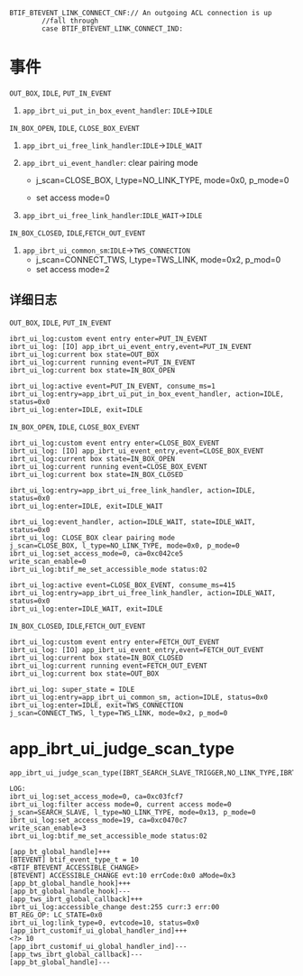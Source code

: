 ```
BTIF_BTEVENT_LINK_CONNECT_CNF:// An outgoing ACL connection is up
        //fall through
        case BTIF_BTEVENT_LINK_CONNECT_IND:
```

# 事件

`OUT_BOX`, `IDLE`, `PUT_IN_EVENT`

1. `app_ibrt_ui_put_in_box_event_handler`: `IDLE`->`IDLE`

`IN_BOX_OPEN`, `IDLE`, `CLOSE_BOX_EVENT`

1. `app_ibrt_ui_free_link_handler`:`IDLE`->`IDLE_WAIT`

2. `app_ibrt_ui_event_handler`: clear pairing mode

   * j_scan=CLOSE_BOX, l_type=NO_LINK_TYPE, mode=0x0, p_mode=0

   * set access mode=0

3. `app_ibrt_ui_free_link_handler`:`IDLE_WAIT`->`IDLE`

`IN_BOX_CLOSED`, `IDLE`,`FETCH_OUT_EVENT`

1. `app_ibrt_ui_common_sm`:`IDLE`->`TWS_CONNECTION`
   *   j_scan=CONNECT_TWS, l_type=TWS_LINK, mode=0x2, p_mod=0
   * set access mode=2

## 详细日志

`OUT_BOX`, `IDLE`, `PUT_IN_EVENT`

```
ibrt_ui_log:custom event entry enter=PUT_IN_EVENT
ibrt_ui_log: [IO] app_ibrt_ui_event_entry,event=PUT_IN_EVENT
ibrt_ui_log:current box state=OUT_BOX
ibrt_ui_log:current running event=PUT_IN_EVENT
ibrt_ui_log:current box state=IN_BOX_OPEN

ibrt_ui_log:active event=PUT_IN_EVENT, consume_ms=1
ibrt_ui_log:entry=app_ibrt_ui_put_in_box_event_handler, action=IDLE, status=0x0
ibrt_ui_log:enter=IDLE, exit=IDLE
```

`IN_BOX_OPEN`, `IDLE`, `CLOSE_BOX_EVENT`

```
ibrt_ui_log:custom event entry enter=CLOSE_BOX_EVENT
ibrt_ui_log: [IO] app_ibrt_ui_event_entry,event=CLOSE_BOX_EVENT
ibrt_ui_log:current box state=IN_BOX_OPEN
ibrt_ui_log:current running event=CLOSE_BOX_EVENT
ibrt_ui_log:current box state=IN_BOX_CLOSED

ibrt_ui_log:entry=app_ibrt_ui_free_link_handler, action=IDLE, status=0x0
ibrt_ui_log:enter=IDLE, exit=IDLE_WAIT

ibrt_ui_log:event_handler, action=IDLE_WAIT, state=IDLE_WAIT, status=0x0
ibrt_ui_log: CLOSE_BOX clear pairing mode
j_scan=CLOSE_BOX, l_type=NO_LINK_TYPE, mode=0x0, p_mode=0
ibrt_ui_log:set_access_mode=0, ca=0xc042ce5
write_scan_enable=0
ibrt_ui_log:btif_me_set_accessible_mode status:02

ibrt_ui_log:active event=CLOSE_BOX_EVENT, consume_ms=415
ibrt_ui_log:entry=app_ibrt_ui_free_link_handler, action=IDLE_WAIT, status=0x0
ibrt_ui_log:enter=IDLE_WAIT, exit=IDLE
```

`IN_BOX_CLOSED`, `IDLE`,`FETCH_OUT_EVENT`

```
ibrt_ui_log:custom event entry enter=FETCH_OUT_EVENT
ibrt_ui_log: [IO] app_ibrt_ui_event_entry,event=FETCH_OUT_EVENT
ibrt_ui_log:current box state=IN_BOX_CLOSED
ibrt_ui_log:current running event=FETCH_OUT_EVENT
ibrt_ui_log:current box state=OUT_BOX

ibrt_ui_log: super_state = IDLE
ibrt_ui_log:entry=app_ibrt_ui_common_sm, action=IDLE, status=0x0
ibrt_ui_log:enter=IDLE, exit=TWS_CONNECTION
j_scan=CONNECT_TWS, l_type=TWS_LINK, mode=0x2, p_mod=0
```

# app_ibrt_ui_judge_scan_type

```
app_ibrt_ui_judge_scan_type(IBRT_SEARCH_SLAVE_TRIGGER,NO_LINK_TYPE,IBRT_UI_NO_ERROR);

LOG:
ibrt_ui_log:set_access_mode=0, ca=0xc03fcf7
ibrt_ui_log:filter access mode=0, current access mode=0
j_scan=SEARCH_SLAVE, l_type=NO_LINK_TYPE, mode=0x13, p_mode=0
ibrt_ui_log:set_access_mode=19, ca=0xc0470c7
write_scan_enable=3
ibrt_ui_log:btif_me_set_accessible_mode status:02

[app_bt_global_handle]+++
[BTEVENT] btif_event_type_t = 10
<BTIF_BTEVENT_ACCESSIBLE_CHANGE>
[BTEVENT] ACCESSIBLE_CHANGE evt:10 errCode:0x0 aMode=0x3
[app_bt_global_handle_hook]+++
[app_bt_global_handle_hook]---
[app_tws_ibrt_global_callback]+++
ibrt_ui_log:accessible_change dest:255 curr:3 err:00
BT_REG_OP: LC_STATE=0x0
ibrt_ui_log:link_type=0, evtcode=10, status=0x0
[app_ibrt_customif_ui_global_handler_ind]+++
<?> 10
[app_ibrt_customif_ui_global_handler_ind]---
[app_tws_ibrt_global_callback]---
[app_bt_global_handle]---
```



